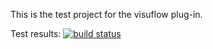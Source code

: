 This is the test project for the visuflow plug-in.

Test results: [![build status](https://git.cs.upb.de/henni/visuflow-tests/badges/master/build.svg)](https://git.cs.upb.de/henni/visuflow-tests/commits/master)